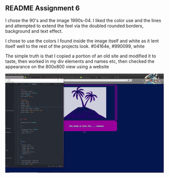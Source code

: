 ## README Assignment 6


I chose the 90's and the image 1990s-04. I liked the color use and the lines and attempted to extend the feel via the doubled rounded borders, background and text effect.

I chose to use the colors I found inside the image itself and white as it lent itself well to the rest of the projects look. #04164e, #990099, white

The simple truth is that I copied a portion of an old site and modified it to taste, then worked in my div elements and names etc, then checked the appearance on the 800x800 view using a website

![Screenie](images/screenie.png)
